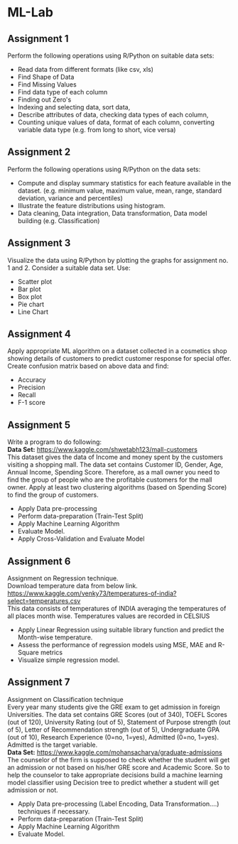 # ML-Lab

## Assignment 1
Perform the following operations using R/Python on suitable data sets:
- Read data from different formats (like csv, xls)
- Find Shape of Data
- Find Missing Values
- Find data type of each column
- Finding out Zero's
- Indexing and selecting data, sort data,
- Describe attributes of data, checking data types of each column,
- Counting unique values of data, format of each column, converting variable data type (e.g. from long to short, vice versa)

## Assignment 2
Perform the following operations using R/Python on the data sets:
- Compute and display summary statistics for each feature available in the dataset. (e.g. minimum value, maximum value, mean, range, standard deviation, variance and percentiles)
- Illustrate the feature distributions using histogram.
- Data cleaning, Data integration, Data transformation, Data model building (e.g. Classification)

## Assignment 3
Visualize the data using R/Python by plotting the graphs for assignment no. 1 and 2. Consider a suitable data set. Use:
- Scatter plot
- Bar plot
- Box plot
- Pie chart
- Line Chart

## Assignment 4
Apply appropriate ML algorithm on a dataset collected in a cosmetics shop showing details of customers to predict customer response for special offer. Create confusion matrix based on above data and find:
- Accuracy
- Precision
- Recall
- F-1 score

## Assignment 5
Write a program to do following:  
**Data Set:** https://www.kaggle.com/shwetabh123/mall-customers  
This dataset gives the data of Income and money spent by the customers visiting a shopping mall. The data set contains Customer ID, Gender, Age, Annual Income, Spending Score. Therefore, as a mall owner you need to find the group of people who are the profitable customers for the mall owner. Apply at least two clustering algorithms (based on Spending Score) to find the group of customers.

- Apply Data pre-processing
- Perform data-preparation (Train-Test Split)
- Apply Machine Learning Algorithm
- Evaluate Model.
- Apply Cross-Validation and Evaluate Model

## Assignment 6
Assignment on Regression technique.  
Download temperature data from below link.  
https://www.kaggle.com/venky73/temperatures-of-india?select=temperatures.csv  
This data consists of temperatures of INDIA averaging the temperatures of all places month wise. Temperatures values are recorded in CELSIUS

- Apply Linear Regression using suitable library function and predict the Month-wise temperature.
- Assess the performance of regression models using MSE, MAE and R-Square metrics
- Visualize simple regression model.

## Assignment 7
Assignment on Classification technique  
Every year many students give the GRE exam to get admission in foreign Universities. The data set contains GRE Scores (out of 340), TOEFL Scores (out of 120), University Rating (out of 5), Statement of Purpose strength (out of 5), Letter of Recommendation strength (out of 5), Undergraduate GPA (out of 10), Research Experience (0=no, 1=yes), Admitted (0=no, 1=yes). Admitted is the target variable.  
**Data Set:** https://www.kaggle.com/mohansacharya/graduate-admissions  
The counselor of the firm is supposed to check whether the student will get an admission or not based on his/her GRE score and Academic Score. So to help the counselor to take appropriate decisions build a machine learning model classifier using Decision tree to predict whether a student will get admission or not.

- Apply Data pre-processing (Label Encoding, Data Transformation....) techniques if necessary.
- Perform data-preparation (Train-Test Split)
- Apply Machine Learning Algorithm
- Evaluate Model.

